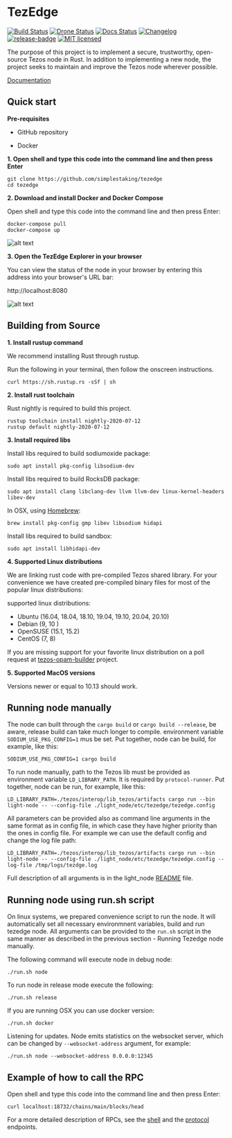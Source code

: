 # TezEdge

[![Build Status]][Build Link] [![Drone Status]][Drone Link]   [![Docs Status]][docs Link] [![Changelog][changelog-badge]][changelog] [![release-badge]][release-link] [![MIT licensed]][MIT link]


[Build Status]: https://travis-ci.com/simplestaking/tezedge.svg?branch=master
[Build Link]: https://travis-ci.com/simplestaking/tezedge

[Drone Status]: https://img.shields.io/drone/build/simplestaking/tezedge?server=http%3A%2F%2Fci.tezedge.com
[Drone Link]: http://ci.tezedge.com/simplestaking/tezedge/

[Docs Status]: https://img.shields.io/badge/user--docs-master-informational
[Docs Link]: http://docs.tezedge.com/

[RustDoc Status]:https://img.shields.io/badge/code--docs-master-orange

[MIT licensed]: https://img.shields.io/badge/license-MIT-blue.svg
[MIT link]: https://github.com/simplestaking/tezedge/blob/master/LICENSE

[changelog]: ./CHANGELOG.md
[changelog-badge]: https://img.shields.io/badge/changelog-Changelog-%23E05735

[release-badge]: https://img.shields.io/github/v/release/simplestaking/tezedge
[release-link]: https://github.com/simplestaking/tezedge/releases/latest

The purpose of this project is to implement a secure, trustworthy, open-source Tezos node in Rust.
In addition to implementing a new node, the project seeks to maintain and improve the Tezos node wherever possible.

[Documentation][Docs Link]

Quick start
------------


**Pre-requisites**

* GitHub repository

* Docker

**1. Open shell and type this code into the command line and then press Enter**

```
git clone https://github.com/simplestaking/tezedge
cd tezedge
```

**2. Download and install Docker and Docker Compose**

Open shell and type this code into the command line and then press Enter:

```
docker-compose pull
docker-compose up
```

![alt text](https://raw.githubusercontent.com/simplestaking/tezedge/master/docs/images/node_bootstrap.gif)

**3. Open the TezEdge Explorer in your browser**

You can view the status of the node in your browser by entering this address into your browser's URL bar:

http://localhost:8080

![alt text](https://raw.githubusercontent.com/simplestaking/tezedge/master/docs/images/tezedge_explorer.gif)

Building from Source
------------

**1. Install rustup command**

We recommend installing Rust through rustup.

Run the following in your terminal, then follow the onscreen instructions.

```
curl https://sh.rustup.rs -sSf | sh
```

**2. Install rust toolchain**

Rust nightly is required to build this project.
```
rustup toolchain install nightly-2020-07-12
rustup default nightly-2020-07-12
```

**3. Install required libs**

Install libs required to build sodiumoxide package:
```
sudo apt install pkg-config libsodium-dev
```

Install libs required to build RocksDB package:
```
sudo apt install clang libclang-dev llvm llvm-dev linux-kernel-headers libev-dev
```

In OSX, using [Homebrew](https://brew.sh/):
```
brew install pkg-config gmp libev libsodium hidapi
```

Install libs required to build sandbox:
```
sudo apt install libhidapi-dev
```

**4. Supported Linux distributions**

We are linking rust code with pre-compiled Tezos shared library. For your convenience we have created pre-compiled binary files
for most of the popular linux distributions:

supported linux distributions:
* Ubuntu (16.04, 18.04, 18.10, 19.04, 19.10, 20.04, 20.10)
* Debian (9, 10 )
* OpenSUSE (15.1, 15.2)
* CentOS (7, 8)

If you are missing support for your favorite linux distribution on a poll request at [tezos-opam-builder](https://github.com/simplestaking/tezos-opam-builder) project.

**5. Supported MacOS versions**

Versions newer or equal to 10.13 should work.

Running node manually
----------------

The node can built through the `cargo build` or `cargo build --release`, be aware, release build can take
much longer to compile. environment variable `SODIUM_USE_PKG_CONFIG=1` mus be set. Put together, node can be build, for example, like this:
```
SODIUM_USE_PKG_CONFIG=1 cargo build
```

To run node manually, path to the Tezos lib must be provided as environment variable `LD_LIBRARY_PATH`. It is required
by `protocol-runner`. Put together, node can be run, for example, like this:
```
LD_LIBRARY_PATH=./tezos/interop/lib_tezos/artifacts cargo run --bin light-node -- --config-file ./light_node/etc/tezedge/tezedge.config
```

All parameters can be provided also as command line arguments in the same format as in config file, in which case
they have higher priority than the ones in config file. For example we can use the default config and change the log file path:
```
LD_LIBRARY_PATH=./tezos/interop/lib_tezos/artifacts cargo run --bin light-node -- --config-file ./light_node/etc/tezedge/tezedge.config --log-file /tmp/logs/tezdge.log
```

Full description of all arguments is in the light_node [README](light_node/README.md) file.



Running node using run.sh script
----------------


On linux systems, we prepared convenience script to run the node. It will automatically set all necessary environmnent variables, build and run tezedge node.
All arguments can be provided to the `run.sh` script in the same manner as described in the previous section - Running Tezedge node manually.

The following command will execute node in debug node:

```
./run.sh node
```

To run node in release mode execute the following:

```
./run.sh release
```

If you are running OSX you can use docker version:

```
./run.sh docker
```

Listening for updates. Node emits statistics on the websocket server, which can be changed by `--websocket-address` argument, for example:

```
./run.sh node --websocket-address 0.0.0.0:12345
```

Example of how to call the RPC
----------------

Open shell and type this code into the command line and then press Enter:

```curl localhost:18732/chains/main/blocks/head```

For a more detailed description of RPCs, see the [shell](https://docs.tezedge.com/endpoints/shell) and the [protocol](https://docs.tezedge.com/endpoints/protocol) endpoints.

